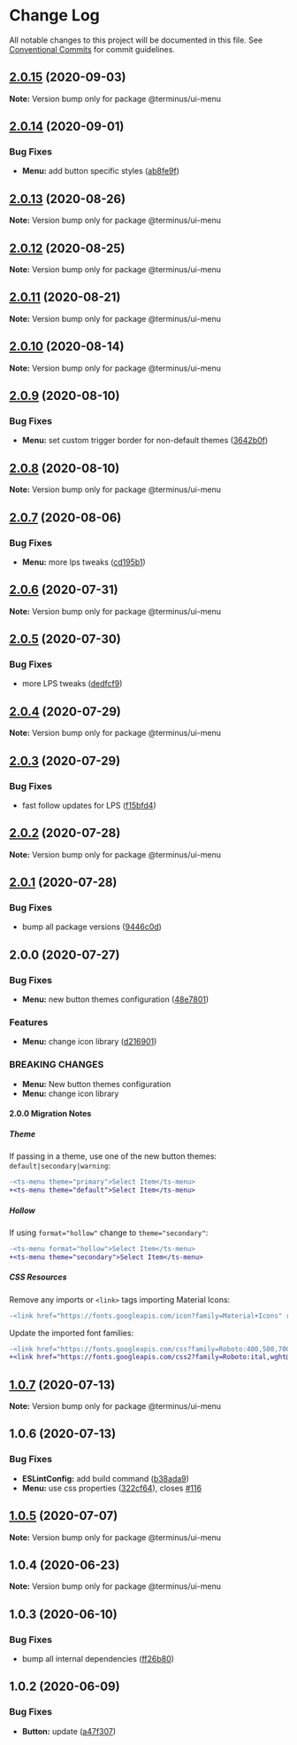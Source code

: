 # Change Log

All notable changes to this project will be documented in this file.
See [Conventional Commits](https://conventionalcommits.org) for commit guidelines.

## [2.0.15](https://github.com/GetTerminus/terminus-oss/compare/@terminus/ui-menu@2.0.14...@terminus/ui-menu@2.0.15) (2020-09-03)

**Note:** Version bump only for package @terminus/ui-menu

## [2.0.14](https://github.com/GetTerminus/terminus-oss/compare/@terminus/ui-menu@2.0.13...@terminus/ui-menu@2.0.14) (2020-09-01)

### Bug Fixes

* **Menu:** add button specific styles ([ab8fe9f](https://github.com/GetTerminus/terminus-oss/commit/ab8fe9fb50fea82390542eddbec7e93b1609bd5b))

## [2.0.13](https://github.com/GetTerminus/terminus-oss/compare/@terminus/ui-menu@2.0.12...@terminus/ui-menu@2.0.13) (2020-08-26)

**Note:** Version bump only for package @terminus/ui-menu

## [2.0.12](https://github.com/GetTerminus/terminus-oss/compare/@terminus/ui-menu@2.0.11...@terminus/ui-menu@2.0.12) (2020-08-25)

**Note:** Version bump only for package @terminus/ui-menu

## [2.0.11](https://github.com/GetTerminus/terminus-oss/compare/@terminus/ui-menu@2.0.10...@terminus/ui-menu@2.0.11) (2020-08-21)

**Note:** Version bump only for package @terminus/ui-menu

## [2.0.10](https://github.com/GetTerminus/terminus-oss/compare/@terminus/ui-menu@2.0.9...@terminus/ui-menu@2.0.10) (2020-08-14)

**Note:** Version bump only for package @terminus/ui-menu

## [2.0.9](https://github.com/GetTerminus/terminus-oss/compare/@terminus/ui-menu@2.0.8...@terminus/ui-menu@2.0.9) (2020-08-10)

### Bug Fixes

* **Menu:** set custom trigger border for non-default themes ([3642b0f](https://github.com/GetTerminus/terminus-oss/commit/3642b0ff18bc8449f30a35871c1da006d3d7635c))

## [2.0.8](https://github.com/GetTerminus/terminus-oss/compare/@terminus/ui-menu@2.0.7...@terminus/ui-menu@2.0.8) (2020-08-10)

**Note:** Version bump only for package @terminus/ui-menu

## [2.0.7](https://github.com/GetTerminus/terminus-oss/compare/@terminus/ui-menu@2.0.6...@terminus/ui-menu@2.0.7) (2020-08-06)

### Bug Fixes

* **Menu:** more lps tweaks ([cd195b1](https://github.com/GetTerminus/terminus-oss/commit/cd195b1bb0afeb80bd8d15e22f7b695d4a11c665))

## [2.0.6](https://github.com/GetTerminus/terminus-oss/compare/@terminus/ui-menu@2.0.5...@terminus/ui-menu@2.0.6) (2020-07-31)

**Note:** Version bump only for package @terminus/ui-menu

## [2.0.5](https://github.com/GetTerminus/terminus-oss/compare/@terminus/ui-menu@2.0.4...@terminus/ui-menu@2.0.5) (2020-07-30)

### Bug Fixes

* more LPS tweaks ([dedfcf9](https://github.com/GetTerminus/terminus-oss/commit/dedfcf947e3bcd33041b388ccab9bcc5bf273f51))

## [2.0.4](https://github.com/GetTerminus/terminus-oss/compare/@terminus/ui-menu@2.0.3...@terminus/ui-menu@2.0.4) (2020-07-29)

**Note:** Version bump only for package @terminus/ui-menu

## [2.0.3](https://github.com/GetTerminus/terminus-oss/compare/@terminus/ui-menu@2.0.2...@terminus/ui-menu@2.0.3) (2020-07-29)

### Bug Fixes

* fast follow updates for LPS ([f15bfd4](https://github.com/GetTerminus/terminus-oss/commit/f15bfd4fa088da2fea76e9964c664bad8844e740))

## [2.0.2](https://github.com/GetTerminus/terminus-oss/compare/@terminus/ui-menu@2.0.1...@terminus/ui-menu@2.0.2) (2020-07-28)

**Note:** Version bump only for package @terminus/ui-menu

## [2.0.1](https://github.com/GetTerminus/terminus-oss/compare/@terminus/ui-menu@2.0.0...@terminus/ui-menu@2.0.1) (2020-07-28)

### Bug Fixes

* bump all package versions ([9446c0d](https://github.com/GetTerminus/terminus-oss/commit/9446c0d5cde3bd693cfba7cabbfd2db443a47b00))

## 2.0.0 (2020-07-27)

### Bug Fixes

* **Menu:** new button themes configuration ([48e7801](https://github.com/GetTerminus/terminus-oss/commit/48e78010966ffe67ce0e46dfb92759f02aba2fdd))

### Features

* **Menu:** change icon library ([d216901](https://github.com/GetTerminus/terminus-oss/commit/d2169019abe934ebecf6b219b738945b8ec321b4))

### BREAKING CHANGES

* **Menu:** New button themes configuration
* **Menu:** change icon library

#### 2.0.0 Migration Notes

##### Theme

If passing in a theme, use one of the new button themes: `default|secondary|warning`:

```diff
-<ts-menu theme="primary">Select Item</ts-menu>
+<ts-menu theme="default">Select Item</ts-menu>
```

##### Hollow

If using `format="hollow"` change to `theme="secondary"`:

```diff
-<ts-menu format="hollow">Select Item</ts-menu>
+<ts-menu theme="secondary">Select Item</ts-menu>
```

##### CSS Resources

Remove any imports or `<link>` tags importing Material Icons:

```diff
-<link href="https://fonts.googleapis.com/icon?family=Material+Icons" rel="stylesheet">
```

Update the imported font families:

```diff
-<link href="https://fonts.googleapis.com/css?family=Roboto:400,500,700" rel="stylesheet">
+<link href="https://fonts.googleapis.com/css2?family=Roboto:ital,wght@0,400;0,500;0,700;1,400&display=swap" rel="stylesheet">
```

## [1.0.7](https://github.com/GetTerminus/terminus-oss/compare/@terminus/ui-menu@1.0.6...@terminus/ui-menu@1.0.7) (2020-07-13)

**Note:** Version bump only for package @terminus/ui-menu

## 1.0.6 (2020-07-13)

### Bug Fixes

* **ESLintConfig:** add build command ([b38ada9](https://github.com/GetTerminus/terminus-oss/commit/b38ada91d034ebe18b96f46b603b13b0ccbca5c0))
* **Menu:** use css properties ([322cf64](https://github.com/GetTerminus/terminus-oss/commit/322cf6474146fddff1b82515d18d24b1a501cd38)), closes [#116](https://github.com/GetTerminus/terminus-oss/issues/116)

## [1.0.5](https://github.com/GetTerminus/terminus-oss/compare/@terminus/ui-menu@1.0.4...@terminus/ui-menu@1.0.5) (2020-07-07)

**Note:** Version bump only for package @terminus/ui-menu

## 1.0.4 (2020-06-23)

**Note:** Version bump only for package @terminus/ui-menu

## 1.0.3 (2020-06-10)

### Bug Fixes

* bump all internal dependencies ([ff26b80](https://github.com/GetTerminus/terminus-oss/commit/ff26b806bb599401f006996be5b567a378e68ef3))

## 1.0.2 (2020-06-09)

### Bug Fixes

* **Button:** update ([a47f307](https://github.com/GetTerminus/terminus-oss/commit/a47f30757b9216d6ee76788c117e76eacf5289e5))
